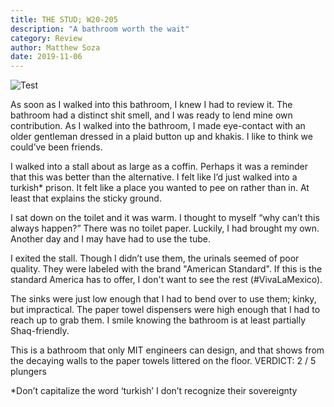 ```yaml
---
title: THE STUD; W20-205
description: "A bathroom worth the wait"
category: Review
author: Matthew Soza
date: 2019-11-06
---
```

<script context="module">
  import image from '../../assets/coveredtoilet.png'

  metadata.coverImage = image
</script>

![Test]({image})

As soon as I walked into this bathroom, I knew I had to review it. The bathroom had a distinct shit smell, and I was ready to lend mine own contribution. As I walked into the bathroom, I made eye-contact with an older gentleman dressed in a plaid button up and khakis. I like to think we could’ve been friends.

I walked into a stall about as large as a coffin. Perhaps it was a reminder that this was better than the alternative. I felt like I’d just walked into a turkish* prison. It felt like a place you wanted to pee on rather than in. At least that explains the sticky ground.

I sat down on the toilet and it was warm. I thought to myself “why can’t this always happen?” There was no toilet paper. Luckily, I had brought my own. Another day and I may have had to use the tube.

I exited the stall. Though I didn’t use them, the urinals seemed of poor quality. They were labeled with the brand "American Standard". If this is the standard America has to offer, I don't want to see the rest (#VivaLaMexico).

The sinks were just low enough that I had to bend over to use them; kinky, but impractical. The paper towel dispensers were high enough that I had to reach up to grab them. I smile knowing the bathroom is at least partially Shaq-friendly.

This is a bathroom that only MIT engineers can design, and that shows from the decaying walls to the paper towels littered on the floor. VERDICT: 2 / 5 plungers

*Don’t capitalize the word ‘turkish’ I don’t recognize their sovereignty


